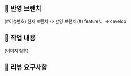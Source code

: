 ## 🔗 반영 브랜치

(#이슈번호) 현재 브랜치 -> 반영 브랜치
(#) feature/... -> develop

## 📝 작업 내용

(이미지 첨부)

## 💬 리뷰 요구사항
